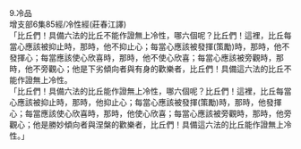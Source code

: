 9.冷品  
增支部6集85經/冷性經(莊春江譯)  
「比丘們！具備六法的比丘不能作證無上冷性，哪六個呢？比丘們！這裡，比丘每當心應該被抑止時，那時，他不抑止心；每當心應該被發揮(策勵)時，那時，他不發揮心；每當應該使心欣喜時，那時，他不使心欣喜；每當心應該被旁觀時，那時，他不旁觀心；他是下劣傾向者與有身的歡樂者，比丘們！具備這六法的比丘不能作證無上冷性。  
「比丘們！具備六法的比丘能作證無上冷性，哪六個呢？比丘們！這裡，比丘每當心應該被抑止時，那時，他抑止心；每當心應該被發揮(策勵)時，那時，他發揮心；每當應該使心欣喜時，那時，他使心欣喜；每當心應該被旁觀時，那時，他旁觀心；他是勝妙傾向者與涅槃的歡樂者，比丘們！具備這六法的比丘能作證無上冷性。」  
  
  
